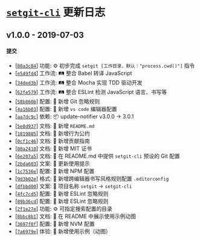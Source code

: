 # [`setgit-cli`][setgit-cli] 更新日志

## v1.0.0 - 2019-07-03

#### 提交

- [[`80a3c84`](https://github.com/iTonyYo/setgit-cli/commit/80a3c84ebfb4a1a9845de0832e8d19a0362d6864)] 功能: :gear: 初步完成 `setgit [工作目录，默认："process.cwd()"]` 指令
- [[`e549fd4`](https://github.com/iTonyYo/setgit-cli/commit/e549fd49ee008470ed893f4ccc767a43190406ee)] 工作流: :railway_track: 整合 Babel 转译 JavaScript
- [[`34ded3b`](https://github.com/iTonyYo/setgit-cli/commit/34ded3b73b74d4594e5b1f1ccadae6537ed4a814)] 工作流: :railway_track: 整合 Mocha 实现 TDD 驱动开发
- [[`62fe579`](https://github.com/iTonyYo/setgit-cli/commit/62fe57939d6ad61233b261ad65e92a362fc25652)] 工作流: :railway_track: 整合 ESLint 检测 JavaScript 语言、书写等
- [[`58b860b`](https://github.com/iTonyYo/setgit-cli/commit/58b860b5be53b9468101fdf5826e9f19e050a27c)] 配置: :wrench: 新增 Git 忽略规则
- [[`4a16b03`](https://github.com/iTonyYo/setgit-cli/commit/4a16b036e9a99b74405638a3e78b8f3646159d4d)] 配置: :wrench: 新增 `vs code` 编辑器配置
- [[`aa7dc9c`](https://github.com/iTonyYo/setgit-cli/commit/aa7dc9c4059bb1f38c1df6c81a88753ef0a7ef7f)] 依赖: :package: update-notifier v3.0.0 -> 3.0.1
- [[`5e8d937`](https://github.com/iTonyYo/setgit-cli/commit/5e8d93788970cf691318bebd8dc0320de9eeda05)] 文档: :memo: 新增 `README.md`
- [[`1819885`](https://github.com/iTonyYo/setgit-cli/commit/18198853e11796f500c642cfc94ff571d4ab2ecc)] 文档: :memo: 新增行为公约
- [[`0cf1c46`](https://github.com/iTonyYo/setgit-cli/commit/0cf1c468cb5b09628058d12cc3cf142bb743969d)] 文档: :memo: 新增贡献指南
- [[`00a2410`](https://github.com/iTonyYo/setgit-cli/commit/00a2410e0c4fe4173c8fd6724cb79b7c229ba22a)] 文档: :memo: 新增 MIT 证书
- [[`6e207a5`](https://github.com/iTonyYo/setgit-cli/commit/6e207a5267d412f8e7c0e7ac69327d67132660dd)] 文档: :memo: 在 README.md 中提供 `setgit-cli` 预设的 Git 配置
- [[`2bda603`](https://github.com/iTonyYo/setgit-cli/commit/2bda603ce3824bc6b2d1b5b604752bed9be7c2fb)] 文案: :speech_balloon: 更新使用提示
- [[`1c7536e`](https://github.com/iTonyYo/setgit-cli/commit/1c7536e8f6f87e6d46d7ac1a5a23e23c7cea08e8)] 配置: :wrench: 新增 NPM 配置
- [[`9d3b02e`](https://github.com/iTonyYo/setgit-cli/commit/9d3b02e9cb5b3cf22b6134cc138d4afe1781d46b)] 格式: :art: 新增跨编辑器书写风格规则配置 `.editorconfig`
- [[`dfbbd00`](https://github.com/iTonyYo/setgit-cli/commit/dfbbd000b30e0361d32a61b709e08d2ed8a1e8ca)] 文案: :speech_balloon: 项目名称 `setgit` -> `setgit-cli`
- [[`4fc7cd5`](https://github.com/iTonyYo/setgit-cli/commit/4fc7cd57e4e774fcc41c4465976eba79ae5abeb1)] 配置: :wrench: 新增 ESLint 忽略规则
- [[`89b36cd`](https://github.com/iTonyYo/setgit-cli/commit/89b36cd099c5ace238db0463a354e2a788e5128f)] 配置: :wrench: 新增 ESLint 忽略规则
- [[`2f1e27e`](https://github.com/iTonyYo/setgit-cli/commit/2f1e27efebb5d8edceada65bc9b95c0d735d4a10)] 功能: :gear: 可指定搜索配置的目录
- [[`8bbc8b1`](https://github.com/iTonyYo/setgit-cli/commit/8bbc8b1fe017d178989397d96fd148216e29aaed)] 文档: :memo: 在 README 中展示使用示例动图
- [[`3697f0f`](https://github.com/iTonyYo/setgit-cli/commit/3697f0fcd80544194378cdf318283f32994a242e)] 配置: :wrench: 新增 NVM 配置
- [[`7a6979e`](https://github.com/iTonyYo/setgit-cli/commit/7a6979e43514e5e6992dac5b4cb9ac5c190ca404)] 体验: :children_crossing: 新增使用示例（动图）

[setgit-cli]: https://github.com/iTonyYo/setgit-cli
